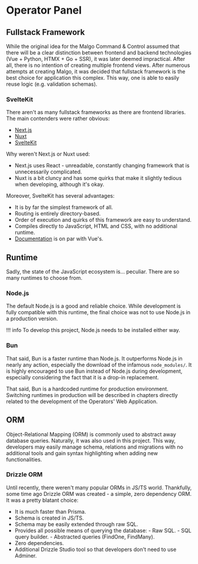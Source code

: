 # Operator Panel

## Fullstack Framework

While the original idea for the Malgo Command & Control assumed that there will be a clear distinction between frontend and backend technologies (Vue + Python, HTMX + Go + SSR), it was later deemed impractical. After all, there is no intention of creating multiple frontend views. After numerous attempts at creating Malgo, it was decided that fullstack framework is the best choice for application this complex. This way, one is able to easily reuse logic (e.g. validation schemas).

### SvelteKit

There aren't as many fullstack frameworks as there are frontend libraries. The main contenders were rather obvious:

- [Next.js](https://nextjs.org/)
- [Nuxt](https://nuxt.com/)
- [SvelteKit](https://kit.svelte.dev/)

Why weren't Next.js or Nuxt used:

- Next.js uses React - unreadable, constantly changing framework that is unnecessarily complicated.
- Nuxt is a bit cluncy and has some quirks that make it slightly tedious when developing, although it's okay.

Moreover, SvelteKit has several advantages:

- It is by far the simplest framework of all.
- Routing is entirely directory-based.
- Order of execution and quirks of this framework are easy to understand.
- Compiles directly to JavaScript, HTML and CSS, with no additional runtime.
- [Documentation](https://kit.svelte.dev/docs/introduction) is on par with Vue's.

## Runtime

Sadly, the state of the JavaScript ecosystem is... peculiar. There are so many runtimes to choose from.

### Node.js

The default Node.js is a good and reliable choice. While development is fully compatible with this runtime, the final choice was not to use Node.js in a production version.

!!! info
    To develop this project, Node.js needs to be installed either way.

### Bun

That said, Bun is a faster runtime than Node.js. It outperforms Node.js in nearly any action, especially the download of the infamous `node_modules/`. It is highly encouraged to use Bun instead of Node.js during development, especially considering the fact that it is a drop-in replacement.

That said, Bun is a hardcoded runtime for production environment. Switching runtimes in production will be described in chapters directly related to the development of the Operators' Web Application.

## ORM

Object-Relational Mapping (ORM) is commonly used to abstract away database queries. Naturally, it was also used in this project.
This way, developers may easily manage schema, relations and migrations with no additional tools and gain syntax highlighting when adding new functionalities.

### Drizzle ORM

Until recently, there weren't many popular ORMs in JS/TS world. Thankfully, some time ago Drizzle ORM was created - a simple, zero dependency ORM. It was a pretty blatant choice:

- It is much faster than Prisma.
- Schema is created in JS/TS.
- Schema may be easily extended through raw SQL.
- Provides all possible means of querying the database:
      - Raw SQL.
      - SQL query builder.
      - Abstracted queries (FindOne, FindMany).
- Zero dependencies.
- Additional Drizzle Studio tool so that developers don't need to use Adminer.
